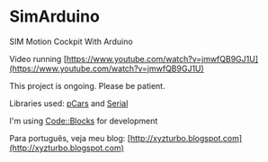 # SimArduino
SIM Motion Cockpit With Arduino

Video running [https://www.youtube.com/watch?v=jmwfQB9GJ1U](https://www.youtube.com/watch?v=jmwfQB9GJ1U)

This project is ongoing. Please be patient.

Libraries used:
[pCars](http://forum.projectcarsgame.com/showthread.php?30903-HowTo-Shared-Memory-(API)-App) and [Serial](http://playground.arduino.cc/Interfacing/CPPWindows)

I'm using [Code::Blocks](http://codeblocks.org) for development

Para português, veja meu blog: [http://xyzturbo.blogspot.com](http://xyzturbo.blogspot.com)
